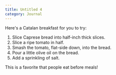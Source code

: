 ```yaml
---
title: Untitled 4
category: Journal
---
```


Here's a Catalan breakfast for you to try:

1. Slice Caprese bread into half-inch thick slices.
1. Slice a ripe tomato in half.
1. Smash the tomato, flat-side down, into the bread.
1. Pour a little olive oil on the bread.
1. Add a sprinkling of salt.

This is a favorite that people eat before meals!


